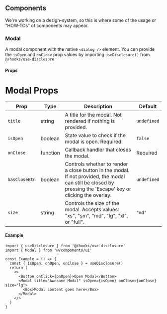 ## Components

We're working on a design-system, so this is where some of the usage or "HOW-TOs" of components may appear.

### Modal

A modal component with the native `<dialog />` element. You can provide the `isOpen` and `onClose` prop values by importing `useDisclosure()` from `@/hooks/use-disclosure`

#### Props

# Modal Props

| Prop          | Type     | Description                                                                                                                                                  | Default     |
| ------------- | -------- | ------------------------------------------------------------------------------------------------------------------------------------------------------------ | ----------- |
| `title`       | string   | A title for the modal. Not rendered if nothing is provided.                                                                                                  | `undefined` |
| `isOpen`      | boolean  | State value to check if the modal is open. Required.                                                                                                         | `false`     |
| `onClose`     | function | Callback handler that closes the modal.                                                                                                                      | Required    |
| `hasCloseBtn` | boolean  | Controls whether to render a close button in the modal. If not provided, the modal can still be closed by pressing the 'Escape' key or clicking the overlay. | `undefined` |
| `size`        | string   | Controls the size of the modal. Accepts values: "xs", "sm", "md", "lg", "xl", or "full".                                                                     | `"md"`      |

#### Example

```tsx
import { useDisclosure } from '@/hooks/use-disclosure'
import { Modal } from '@/components/ui'

const Example = () => {
  const { isOpen, onOpen, onClose } = useDisclosure()
  return (
    <>
      <Button onClick={onOpen}>Open Modal</Button>
      <Modal title="Awesome Modal" isOpen={isOpen} onClose={onClose} size="lg">
        <Box>Modal content goes here</Box>
      </Modal>
    </>
  )
}
```
